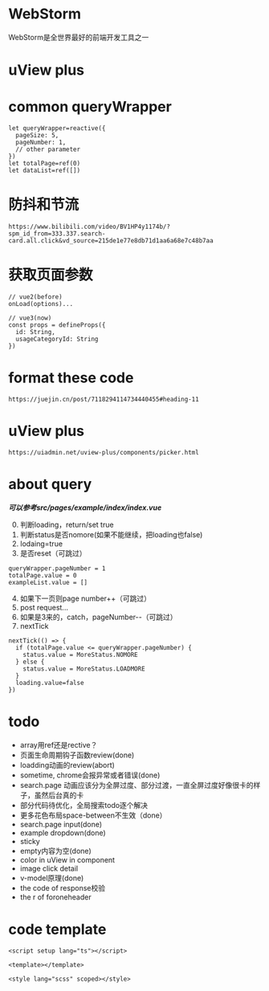 # WebStorm

WebStorm是全世界最好的前端开发工具之一

# uView plus

# common queryWrapper

```shell
let queryWrapper=reactive({
  pageSize: 5,
  pageNumber: 1,
  // other parameter
})
let totalPage=ref(0)
let dataList=ref([])
```

# 防抖和节流

```
https://www.bilibili.com/video/BV1HP4y1174b/?spm_id_from=333.337.search-card.all.click&vd_source=215de1e77e8db71d1aa6a68e7c48b7aa
```

# 获取页面参数

```
// vue2(before)
onLoad(options)...

// vue3(now)
const props = defineProps({
  id: String,
  usageCategoryId: String
})

```

# format these code

```
https://juejin.cn/post/7118294114734440455#heading-11
```

# uView plus

```
https://uiadmin.net/uview-plus/components/picker.html
```

# about query

**_可以参考src/pages/example/index/index.vue_**

0. 判断loading，return/set true
1. 判断status是否nomore(如果不能继续，把loading也false)
2. lodaing=true
3. 是否reset（可跳过）

```
queryWrapper.pageNumber = 1
totalPage.value = 0
exampleList.value = []
```

4. 如果下一页则page number++（可跳过）
5. post request...
6. 如果是3来的，catch，pageNumber--（可跳过）
7. nextTick

```
nextTick(() => {
  if (totalPage.value <= queryWrapper.pageNumber) {
    status.value = MoreStatus.NOMORE
  } else {
    status.value = MoreStatus.LOADMORE
  }
  loading.value=false
})
```

# todo

- array用ref还是rective？
- 页面生命周期钩子函数review(done)
- loadding动画的review(abort)
- sometime, chrome会报异常或者错误(done)
- search.page 动画应该分为全屏过度、部分过渡，一直全屏过度好像很卡的样子，虽然后台真的卡
- 部分代码待优化，全局搜索todo逐个解决
- 更多花色布局space-between不生效（done）
- search.page input(done)
- example dropdown(done)
- sticky
- empty内容为空(done)
- color in uView in component
- image click detail
- v-model原理(done)
- the code of response校验
- the r of foroneheader

# code template

```
<script setup lang="ts"></script>

<template></template>

<style lang="scss" scoped></style>
```
